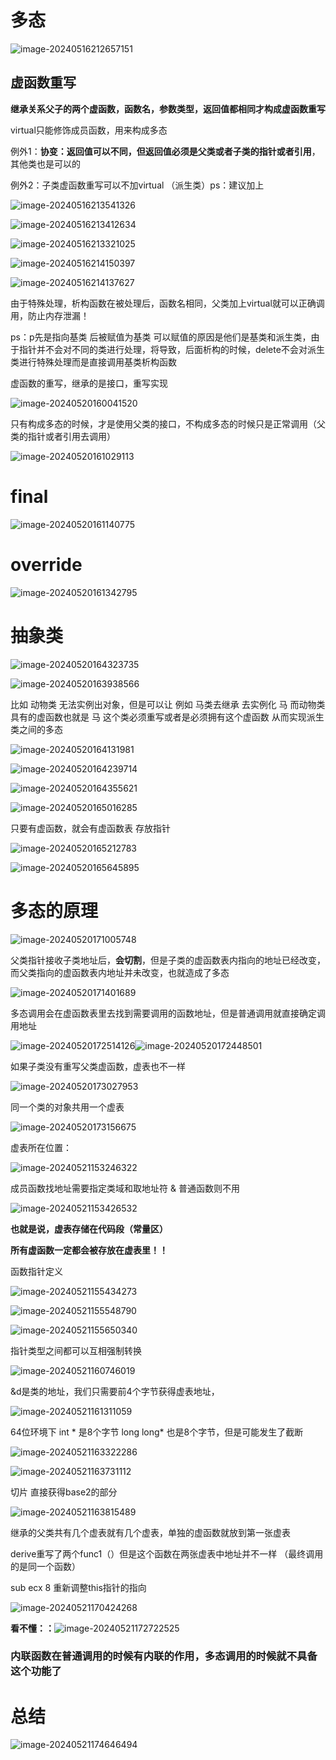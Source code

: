 # 多态

![image-20240516212657151](picture/image-20240516212657151.png)

## 虚函数重写

**继承关系父子的两个虚函数，函数名，参数类型，返回值都相同才构成虚函数重写**

virtual只能修饰成员函数，用来构成多态

例外1：**协变：返回值可以不同，但返回值必须是父类或者子类的指针或者引用**，其他类也是可以的

例外2：子类虚函数重写可以不加virtual  （派生类）ps：建议加上

![image-20240516213541326](picture/image-20240516213541326.png)

![image-20240516213412634](picture/image-20240516213412634.png)

![image-20240516213321025](picture/image-20240516213321025.png)

![image-20240516214150397](picture/image-20240516214150397.png)

![image-20240516214137627](picture/image-20240516214137627.png)

由于特殊处理，析构函数在被处理后，函数名相同，父类加上virtual就可以正确调用，防止内存泄漏！  

ps：p先是指向基类 后被赋值为基类   可以赋值的原因是他们是基类和派生类，由于指针并不会对不同的类进行处理，将导致，后面析构的时候，delete不会对派生类进行特殊处理而是直接调用基类析构函数

虚函数的重写，继承的是接口，重写实现

![image-20240520160041520](picture/image-20240520160041520.png)

 只有构成多态的时候，才是使用父类的接口，不构成多态的时候只是正常调用（父类的指针或者引用去调用）

![image-20240520161029113](picture/image-20240520161029113.png)

# final

![image-20240520161140775](picture/image-20240520161140775.png)

#  override

![image-20240520161342795](picture/image-20240520161342795.png)

# 抽象类

![image-20240520164323735](picture/image-20240520164323735.png)

![image-20240520163938566](picture/image-20240520163938566.png)

比如 动物类 无法实例出对象，但是可以让 例如 马类去继承 去实例化 马 而动物类具有的虚函数也就是 马 这个类必须重写或者是必须拥有这个虚函数 从而实现派生类之间的多态

![image-20240520164131981](picture/image-20240520164131981.png)

![image-20240520164239714](picture/image-20240520164239714.png)

![image-20240520164355621](picture/image-20240520164355621.png)

![image-20240520165016285](picture/image-20240520165016285.png)

只要有虚函数，就会有虚函数表 存放指针

![image-20240520165212783](picture/image-20240520165212783.png)

![image-20240520165645895](picture/image-20240520165645895.png)

# 多态的原理 

![image-20240520171005748](picture/image-20240520171005748.png)

 父类指针接收子类地址后，**会切割**，但是子类的虚函数表内指向的地址已经改变，而父类指向的虚函数表内地址并未改变，也就造成了多态

![image-20240520171401689](picture/image-20240520171401689.png)

多态调用会在虚函数表里去找到需要调用的函数地址，但是普通调用就直接确定调用地址

 ![image-20240520172514126](picture/image-20240520172514126.png)![image-20240520172448501](picture/image-20240520172448501.png)

如果子类没有重写父类虚函数，虚表也不一样

![image-20240520173027953](picture/image-20240520173027953.png)

同一个类的对象共用一个虚表

![image-20240520173156675](picture/image-20240520173156675.png)

虚表所在位置：

![image-20240521153246322](picture/image-20240521153246322.png)

成员函数找地址需要指定类域和取地址符 &  普通函数则不用

![image-20240521153426532](picture/image-20240521153426532.png)

**也就是说，虚表存储在代码段（常量区）**

**所有虚函数一定都会被存放在虚表里！！**



函数指针定义

![image-20240521155434273](picture/image-20240521155434273.png)

![image-20240521155548790](picture/image-20240521155548790.png)

![image-20240521155650340](picture/image-20240521155650340.png)

指针类型之间都可以互相强制转换

![image-20240521160746019](picture/image-20240521160746019.png)

&d是类的地址，我们只需要前4个字节获得虚表地址，

![image-20240521161311059](picture/image-20240521161311059.png)

64位环境下 int *  是8个字节   long long*  也是8个字节，但是可能发生了截断

![image-20240521163322286](picture/image-20240521163322286.png)

![image-20240521163731112](picture/image-20240521163731112.png)

切片 直接获得base2的部分

![image-20240521163815489](picture/image-20240521163815489.png)

继承的父类共有几个虚表就有几个虚表，单独的虚函数就放到第一张虚表

derive重写了两个func1（）但是这个函数在两张虚表中地址并不一样 （最终调用的是同一个函数） 

sub ecx 8  重新调整this指针的指向

![image-20240521170424268](picture/image-20240521170424268.png)

 **看不懂：：**![image-20240521172722525](picture/image-20240521172722525.png)

### 内联函数在普通调用的时候有内联的作用，多态调用的时候就不具备这个功能了

# 总结

![image-20240521174646494](picture/image-20240521174646494.png)